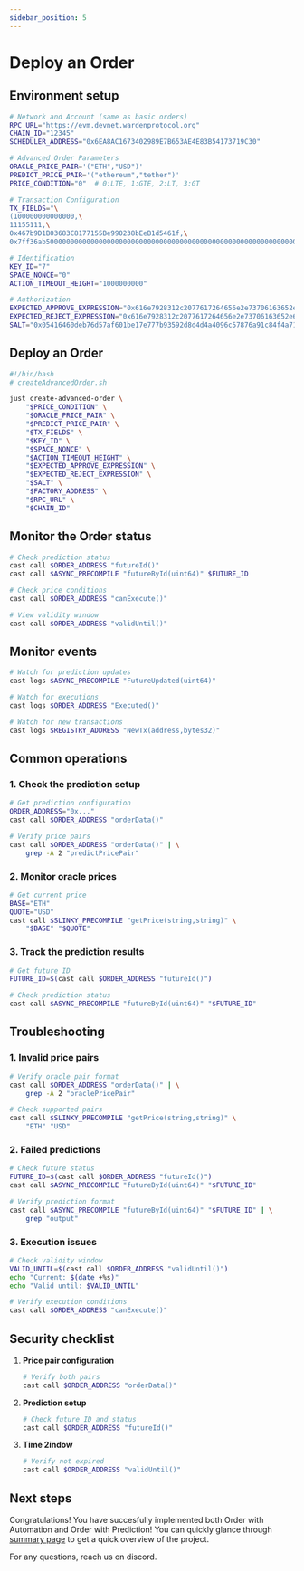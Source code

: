 ```yaml
---
sidebar_position: 5
---
```


# Deploy an Order

## Environment setup

```bash
# Network and Account (same as basic orders)
RPC_URL="https://evm.devnet.wardenprotocol.org"
CHAIN_ID="12345"
SCHEDULER_ADDRESS="0x6EA8AC1673402989E7B653AE4E83B54173719C30"

# Advanced Order Parameters
ORACLE_PRICE_PAIR='("ETH","USD")'
PREDICT_PRICE_PAIR='("ethereum","tether")'
PRICE_CONDITION="0"  # 0:LTE, 1:GTE, 2:LT, 3:GT

# Transaction Configuration
TX_FIELDS="\
(100000000000000,\
11155111,\
0x467b9D1B03683C8177155Be990238bEeB1d5461f,\
0x7ff36ab500000000000000000000000000000000000000000000000000000000000000010000000000000000000000000000000000000000000000000000000000000080000000000000000000000000ee567fe1712faf6149d80da1e6934e354124cfe300000000000000000000000000000000000000000000000000000000676d2f8a0000000000000000000000000000000000000000000000000000000000000002000000000000000000000000fff9976782d46cc05630d1f6ebab18b2324d6b14000000000000000000000000e5a71132ae99691ef35f68459adde842118a86a5\)"

# Identification
KEY_ID="7"
SPACE_NONCE="0"
ACTION_TIMEOUT_HEIGHT="1000000000"

# Authorization
EXPECTED_APPROVE_EXPRESSION="0x616e7928312c2077617264656e2e73706163652e6f776e65727329"
EXPECTED_REJECT_EXPRESSION="0x616e7928312c2077617264656e2e73706163652e6f776e65727329"
SALT="0x05416460deb76d57af601be17e777b93592d8d4d4a4096c57876a91c84f4a715"
```

## Deploy an Order

```bash
#!/bin/bash
# createAdvancedOrder.sh

just create-advanced-order \
    "$PRICE_CONDITION" \
    "$ORACLE_PRICE_PAIR" \
    "$PREDICT_PRICE_PAIR" \
    "$TX_FIELDS" \
    "$KEY_ID" \
    "$SPACE_NONCE" \
    "$ACTION_TIMEOUT_HEIGHT" \
    "$EXPECTED_APPROVE_EXPRESSION" \
    "$EXPECTED_REJECT_EXPRESSION" \
    "$SALT" \
    "$FACTORY_ADDRESS" \
    "$RPC_URL" \
    "$CHAIN_ID"
```

## Monitor the Order status

```bash
# Check prediction status
cast call $ORDER_ADDRESS "futureId()" 
cast call $ASYNC_PRECOMPILE "futureById(uint64)" $FUTURE_ID

# Check price conditions
cast call $ORDER_ADDRESS "canExecute()"

# View validity window
cast call $ORDER_ADDRESS "validUntil()"
```

## Monitor events

```bash
# Watch for prediction updates
cast logs $ASYNC_PRECOMPILE "FutureUpdated(uint64)"

# Watch for executions
cast logs $ORDER_ADDRESS "Executed()"

# Watch for new transactions
cast logs $REGISTRY_ADDRESS "NewTx(address,bytes32)"
```

## Common operations

### 1. Check the prediction setup

```bash
# Get prediction configuration
ORDER_ADDRESS="0x..."
cast call $ORDER_ADDRESS "orderData()"

# Verify price pairs
cast call $ORDER_ADDRESS "orderData()" | \
    grep -A 2 "predictPricePair"
```

### 2. Monitor oracle prices

```bash
# Get current price
BASE="ETH"
QUOTE="USD"
cast call $SLINKY_PRECOMPILE "getPrice(string,string)" \
    "$BASE" "$QUOTE"
```

### 3. Track the prediction results

```bash
# Get future ID
FUTURE_ID=$(cast call $ORDER_ADDRESS "futureId()")

# Check prediction status
cast call $ASYNC_PRECOMPILE "futureById(uint64)" "$FUTURE_ID"
```

## Troubleshooting

### 1. Invalid price pairs

```bash
# Verify oracle pair format
cast call $ORDER_ADDRESS "orderData()" | \
    grep -A 2 "oraclePricePair"

# Check supported pairs
cast call $SLINKY_PRECOMPILE "getPrice(string,string)" \
    "ETH" "USD"
```

### 2. Failed predictions

```bash
# Check future status
FUTURE_ID=$(cast call $ORDER_ADDRESS "futureId()")
cast call $ASYNC_PRECOMPILE "futureById(uint64)" "$FUTURE_ID"

# Verify prediction format
cast call $ASYNC_PRECOMPILE "futureById(uint64)" "$FUTURE_ID" | \
    grep "output"
```

### 3. Execution issues

```bash
# Check validity window
VALID_UNTIL=$(cast call $ORDER_ADDRESS "validUntil()")
echo "Current: $(date +%s)"
echo "Valid until: $VALID_UNTIL"

# Verify execution conditions
cast call $ORDER_ADDRESS "canExecute()"
```

## Security checklist

1. **Price pair configuration**

   ```bash
   # Verify both pairs
   cast call $ORDER_ADDRESS "orderData()"
   ```

2. **Prediction setup**

   ```bash
   # Check future ID and status
   cast call $ORDER_ADDRESS "futureId()"
   ```

3. **Time 2indow**

   ```bash
   # Verify not expired
   cast call $ORDER_ADDRESS "validUntil()"
   ```

## Next steps

Congratulations! You have succesfully implemented both Order with Automation and Order with Prediction!
You can quickly glance through [summary page](summary) to get a quick overview of the project.

For any questions, reach us on discord.
